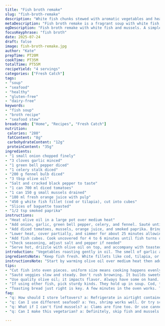 ```yaml
---
title: "Fish broth remake"
slug: "fish-broth-remake"
description: "White fish chunks stewed with aromatic vegetables and hearty citrus infusion. Uses diced tomatoes and clams for depth. Olive oil starts the base. A fragrant soup that mingles fenouil with bell pepper and celery. Garlicky, softened onion plays its part. Orange juice brings a bright citrus twist, fish cooks just until opaque. Served with toasted bread slices. Light seasoning, minimal fuss, mostly stove-top simmering. No dairy, no gluten, no eggs. Ready in under an hour. Slightly altered quantities, times nudged, and clam replaced by mussels for a twist. Paired with a pinch of smoked paprika for subtle warmth."
metaDescription: "Fish broth remake is a fragrant soup with white fish, mussels, and vegetables. A simple, hearty dish that warms the soul. Ready in under an hour."
ogDescription: "Fish broth remake with white fish and mussels. A simple, fragrant soup with citrus and veggies for depth. Perfect for any meal."
focusKeyphrase: "fish broth"
date: 2025-07-24
draft: false
image: fish-broth-remake.jpg
author: "Kate"
prepTime: PT20M
cookTime: PT35M
totalTime: PT55M
recipeYield: "4 servings"
categories: ["Fresh Catch"]
tags:
- "soup"
- "seafood"
- "healthy"
- "gluten-free"
- "dairy-free"
keywords:
- "fish soup"
- "broth recipe"
- "seafood stew"
breadcrumb: ["Home", "Recipes", "Fresh Catch"]
nutrition: 
 calories: "280"
 fatContent: "8g"
 carbohydrateContent: "12g"
 proteinContent: "35g"
ingredients:
- "1 small onion chopped finely"
- "3 cloves garlic minced"
- "1 green bell pepper diced"
- "1 celery stalk diced"
- "200 g fennel bulb diced"
- "3 tbsp olive oil"
- "Salt and cracked black pepper to taste"
- "1 can 700 ml diced tomatoes"
- "1 can 150 g small mussels drained"
- "180 ml fresh orange juice with pulp"
- "450 g white fish fillet (cod or tilapia), cut into cubes"
- "Slices of baguette toasted"
- "1/2 tsp smoked paprika"
instructions:
- "Heat olive oil in a large pot over medium heat"
- "Add onion, garlic, green bell pepper, celery, and fennel. Sauté until vegetables soften, about 10 minutes. Season with salt and pepper"
- "Add diced tomatoes, mussels, orange juice, and smoked paprika. Bring to a gentle boil"
- "Lower heat, cover partially, and simmer for about 25 minutes allowing flavors to meld"
- "Add fish cubes. Cook uncovered for 4 to 6 minutes until fish turns opaque and flakes easily"
- "Check seasoning, adjust salt and pepper if needed"
- "Serve hot, drizzle with olive oil on top, and accompany with toasted baguette slices"
introduction: "Vegetables roasting gently in oil. The smell of garlic and fenouil sharp in the air. Then adding tomatoes—bright and acidic. The tang of orange juice cutting through. Mussels swap out the usual clams. Fish chopped chunky, cooking fast, tender. The paprika makes you notice something new. Bread crisp on one side, soft crumb ready to soak. No fuss. No dairy holding back. Just clean, fresh flavors, simmered down to something warm and simple. You could call it a stew or a soup. Whatever. The key is timing and letting the kitchen smell tell when it’s done. It’s rustic but not rough."
ingredientsNote: "Keep fish fresh. White fillets like cod, tilapia, or even hake hold shape well. Don’t overcook fish; it flakes easily when ready. Swapping clams for mussels ups the umami and gives a slight brine note difference. Use orange juice with pulp for texture and brightness. Green bell pepper offers fresh bite over the original yellow. Smoked paprika adds just a hint of color and smoky depth, subtle, don’t overpower. Olive oil is the base fat; use quality for flavor. Don’t skimp on vegetable variety; celery, fennel, and onion give layers. Tomatoes provide acidity plus sweetness. A natural combo that simmers together without fuss."
instructionsNote: "Start by warming olive oil over medium heat then add all diced vegetables to soften slowly. This stage draws out sweetness and builds flavor foundation. Avoid rushing or browning the veggies too much. After 10 minutes, add canned tomatoes, drained mussels, orange juice, and the paprika. Let boil gently and then simmer partially covered to meld flavors over 25 minutes. The longer stew develops, the deeper the taste. Introduce fish last so it remains tender and flakes on the fork. Cook 4-6 minutes uncovered. Taste and tweak salt if needed. Drizzle more olive oil before serving. Toast baguette slices just before dishing for optimal texture. This sequence keeps ingredients distinct yet connected."
tips:
- "Cut fish into even pieces. uniform size means cooking happens evenly. Check if fish is fresh—look at color, smell. Don't let fish overcook. Flakes easily when ready."
- "Sauté veggies slow and steady. Don't rush browning. It builds sweetness and flavors. Add salt early, but adjust later. Taste and tweak seasoning before serving."
- "Use quality olive oil; it impacts flavor. Always have some on hand. For orange juice, use with pulp. Adds texture and brightness. Optional: some lemon zest for tang."
- "If using other fish, pick sturdy kinds. They hold up in soup. Cod, tilapia, even halibut. Mussels change the taste profile. Adds slight brininess and umami."
- "Toasting bread just right is key. A few minutes in the oven works. Try garlic butter on top or olive oil drizzle for extra flavor."
faq:
- "q: How should I store leftovers? a: Refrigerate in airtight container. Keep up to three days. Reheat gently; don't boil. Better taste next day."
- "q: Can I use different seafood? a: Yes, shrimp works well. Or try scallops. Adjust cooking time based on size. Add towards end to prevent overcooking."
- "q: What if I can't find mussels? a: Clams are fine too. Or use canned options for convenience. Fresh seafood adds freshness but use what you have."
- "q: Can I make this vegetarian? a: Definitely, skip fish and mussels. Add more veggies. Tofu for protein or use vegetable broth instead of fish broth."

---
```

